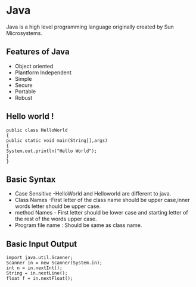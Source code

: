 # Java

Java is a high level programming language originally created by Sun Microsystems.

## Features of Java
* Object oriented
* Plantform Independent
* Simple
* Secure
* Portable
* Robust

## Hello world !
`public class HelloWorld`    
`{`    
 `public static void main(String[],args)`  
 `{`  
  `System.out.println("Hello World");`  
 `}`  
`}`  

## Basic Syntax
* Case Sensitive -HelloWorld and Helloworld are different to java.
* Class Names -First letter of the class name should be upper case,inner words letter should be upper case.
* method Names - First letter should be lower case and starting letter of the rest of the words upper case.
* Program file name : Should be same as class name.

## Basic Input Output
 `import java.util.Scanner;`  
 `Scanner in = new Scanner(System.in);`  
 `int n = in.nextInt();`  
 `String = in.nextLine();`  
 `float f = in.nextFloat();`   
 
